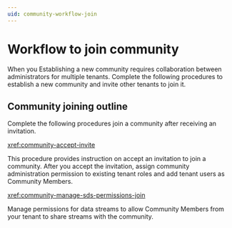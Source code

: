 ```yaml
---
uid: community-workflow-join
---
```


# Workflow to join community

When you Establishing a new community requires collaboration between administrators for multiple tenants. Complete the following procedures to establish a new community and invite other tenants to join it.

## Community joining outline

Complete the following procedures join a community after receiving an invitation.

<xref:community-accept-invite>

This procedure provides instruction on accept an invitation to join a community. After you accept the invitation, assign community administration permission to existing tenant roles and add tenant users as Community Members.

<xref:community-manage-sds-permissions-join>

Manage permissions for data streams to allow Community Members from your tenant to share streams with the community.
